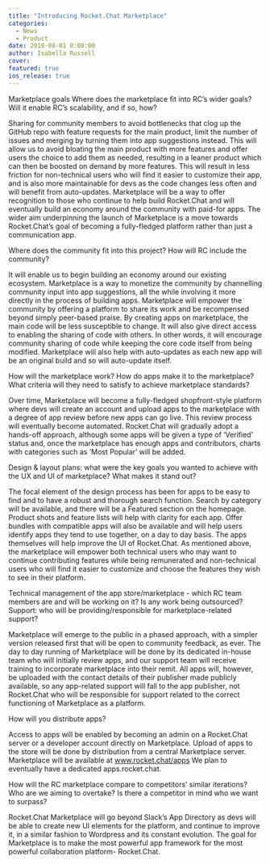 ```yaml
---
title: "Introducing Rocket.Chat Marketplace"
categories:
  - News
  - Product
date: 2018-08-01 8:00:00
author: Isabella Russell
cover:
featured: true
ios_release: true
---
```

Marketplace goals
Where does the marketplace fit into RC’s wider goals?
Will it enable RC’s scalability, and if so, how?

Sharing for community members to avoid bottlenecks that clog up the GitHub repo with feature requests for the main product, limit the number of issues and merging by turning them into app suggestions instead. This will allow us to avoid bloating the main product with more features and offer users the choice to add them as needed, resulting in a leaner product which can then be boosted on demand by more features.
This will result in less friction for non-technical users who will find it easier to customize their app, and is also more maintainable for devs as the code changes less often and will benefit from auto-updates.
Marketplace will be a way to offer recognition to those who continue to help build Rocket.Chat and will eventually build an economy around the community with paid-for apps.
The wider aim underpinning the launch of Marketplace is a move towards Rocket.Chat’s goal of becoming a fully-fledged platform rather than just a communication app.

Where does the community fit into this project?
How will RC include the community?

It will enable us to begin building an economy around our existing ecosystem.
Marketplace is a way to monetize the community by channelling community input into app suggestions, all the while involving it more directly in the process of building apps.
Marketplace will empower the community by offering a platform to share its work and be recompensed beyond simply peer-based praise.
By creating apps on marketplace, the main code will be less susceptible to change. It will also give direct access to enabling the sharing of code with others. In other words, it will encourage community sharing of code while keeping the core code itself from being modified.
Marketplace will also help with auto-updates as each new app will be an original build and so will auto-update itself.

How will the marketplace work? How do apps make it to the marketplace? What criteria will they need to satisfy to achieve marketplace standards?

Over time, Marketplace will become a fully-fledged shopfront-style platform where devs will create an account and upload apps to the marketplace with a degree of app review before new apps can go live. This review process will eventually become automated.
Rocket.Chat will gradually adopt a hands-off approach, although some apps will be given a type of ‘Verified’ status and, once the marketplace has enough apps and contributors, charts with categories such as ‘Most Popular’ will be added.

Design & layout plans: what were the key goals you wanted to achieve with the UX and UI of marketplace? What makes it stand out?

The focal element of the design process has been for apps to be easy to find and to have a robust and thorough search function. Search by category will be available, and there will be a Featured section on the homepage. Product shots and feature lists will help with clarity for each app.
Offer bundles with compatible apps will also be available and will help users identify apps they tend to use together, on a day to day basis.
The apps themselves will help improve the UI of Rocket.Chat. As mentioned above, the marketplace will empower both technical users who may want to continue contributing features while being remunerated and non-technical users who will find it easier to customize and choose the features they wish to see in their platform.

Technical management of the app store/marketplace - which RC team members are and will be working on it? Is any work being outsourced?
Support: who will be providing/responsible for marketplace-related support?

Marketplace will emerge to the public in a phased approach, with a simpler version released first that will be open to community feedback, as ever.
The day to day running of Marketplace will be done by its dedicated in-house team who will initially review apps, and our support team will receive training to incorporate marketplace into their remit. All apps will, however, be uploaded with the contact details of their publisher made publicly available, so any app-related support will fall to the app publisher, not Rocket.Chat who will be responsible for support related to the correct functioning of Marketplace as a platform.

How will you distribute apps?

Access to apps will be enabled by becoming an admin on a Rocket.Chat server or a developer account directly on Marketplace.
Upload of apps to the store will be done by distribution from a central Marketplace server.
Marketplace will be available at www.rocket.chat/apps We plan to eventually have a dedicated apps.rocket.chat.

How will the RC marketplace compare to competitors’ similar iterations?
Who are we aiming to overtake? Is there a competitor in mind who we want to surpass?

Rocket.Chat Marketplace will go beyond Slack’s App Directory as devs will be able to create new UI elements for the platform, and continue to improve it, in a similar fashion to Wordpress and its constant evolution.
The goal for Marketplace is to make the most powerful app framework for the most powerful collaboration platform- Rocket.Chat.
